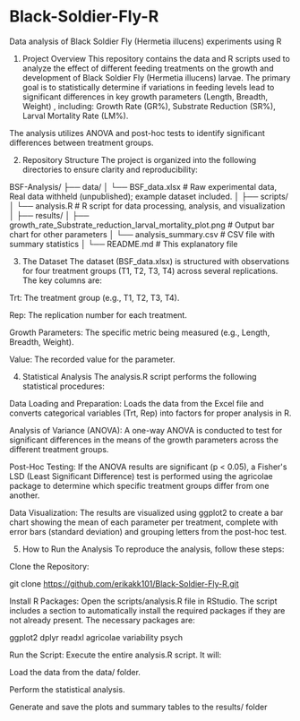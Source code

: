 # Black-Soldier-Fly-R
Data analysis of Black Soldier Fly (Hermetia illucens) experiments using R


1. Project Overview
This repository contains the data and R scripts used to analyze the effect of different feeding treatments on the growth and development of Black Soldier Fly (Hermetia illucens) larvae. The primary goal is to statistically determine if variations in feeding levels lead to significant differences in key growth parameters (Length, Breadth, Weight) , including: Growth Rate (GR%), Substrate Reduction (SR%), Larval Mortality Rate (LM%).

The analysis utilizes ANOVA and post-hoc tests to identify significant differences between treatment groups.

2. Repository Structure
The project is organized into the following directories to ensure clarity and reproducibility:

BSF-Analysis/
├── data/
│   └── BSF_data.xlsx      # Raw experimental data, Real data withheld (unpublished); example dataset included. 
│
├── scripts/
│   └── analysis.R         # R script for data processing, analysis, and visualization
│
├── results/
│   ├── growth_rate_Substrate_reduction_larval_mortality_plot.png      # Output bar chart for other parameters
│   └── analysis_summary.csv                                           # CSV file with summary statistics
│
└── README.md              # This explanatory file

3. The Dataset
The dataset (BSF_data.xlsx) is structured with observations for four treatment groups (T1, T2, T3, T4) across several replications. The key columns are:

Trt: The treatment group (e.g., T1, T2, T3, T4).

Rep: The replication number for each treatment.

Growth Parameters: The specific metric being measured (e.g., Length, Breadth, Weight).

Value: The recorded value for the parameter.

4. Statistical Analysis
The analysis.R script performs the following statistical procedures:

Data Loading and Preparation: Loads the data from the Excel file and converts categorical variables (Trt, Rep) into factors for proper analysis in R.

Analysis of Variance (ANOVA): A one-way ANOVA is conducted to test for significant differences in the means of the growth parameters across the different treatment groups.

Post-Hoc Testing: If the ANOVA results are significant (p < 0.05), a Fisher's LSD (Least Significant Difference) test is performed using the agricolae package to determine which specific treatment groups differ from one another.

Data Visualization: The results are visualized using ggplot2 to create a bar chart showing the mean of each parameter per treatment, complete with error bars (standard deviation) and grouping letters from the post-hoc test.

5. How to Run the Analysis
To reproduce the analysis, follow these steps:

Clone the Repository:

git clone <https://github.com/erikakk101/Black-Soldier-Fly-R.git>

Install R Packages: Open the scripts/analysis.R file in RStudio. The script includes a section to automatically install the required packages if they are not already present. The necessary packages are:

ggplot2
dplyr
readxl
agricolae
variability
psych

Run the Script: Execute the entire analysis.R script. It will:

Load the data from the data/ folder.

Perform the statistical analysis.

Generate and save the plots and summary tables to the results/ folder
